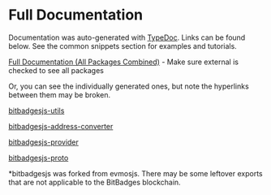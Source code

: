 # Full Documentation

Documentation was auto-generated with [TypeDoc](https://typedoc.org/). Links can be found below. See the common snippets section for examples and tutorials.&#x20;

[Full Documentation (All Packages Combined)](https://bitbadges.github.io/bitbadgesjs/packages/bitbadgesjs/docs/modules.html) - Make sure external is checked to see all packages



Or, you can see the individually generated ones, but note the hyperlinks between them may be broken.

[bitbadgesjs-utils](https://bitbadges.github.io/bitbadgesjs/packages/utils/docs/modules.html)

[bitbadgesjs-address-converter](https://bitbadges.github.io/bitbadgesjs/packages/address-converter/docs/modules.html)

[bitbadgesjs-provider](https://bitbadges.github.io/bitbadgesjs/packages/provider/docs/modules.html)

[bitbadgesjs-proto](https://bitbadges.github.io/bitbadgesjs/packages/proto/docs/modules.html)



\*bitbadgesjs was forked from evmosjs. There may be some leftover exports that are not applicable to the BitBadges blockchain.
